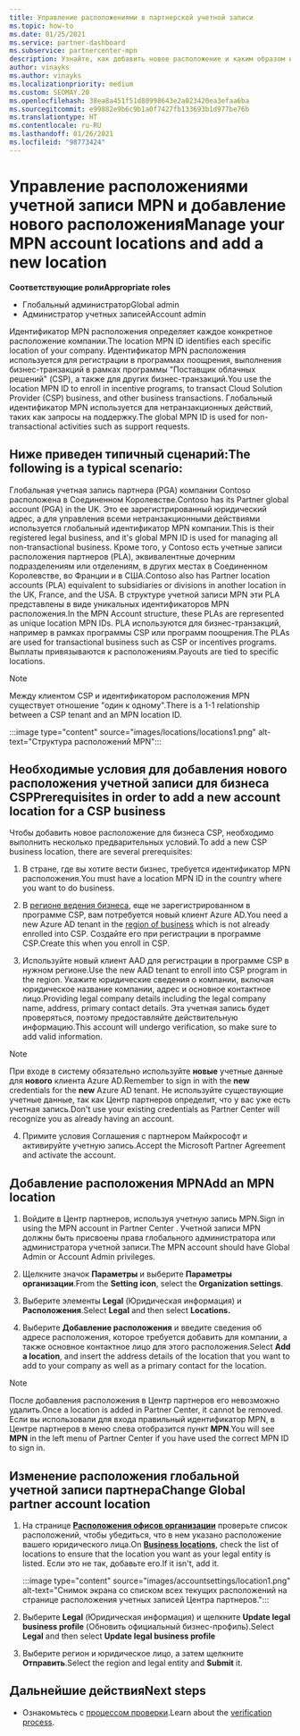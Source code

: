 ```yaml
---
title: Управление расположениями в партнерской учетной записи
ms.topic: how-to
ms.date: 01/25/2021
ms.service: partner-dashboard
ms.subservice: partnercenter-mpn
description: Узнайте, как добавить новое расположение и каким образом идентификатор расположения MPN используется в программах поощрений, бизнес-операциях CSP, подписках и других транзакциях.
author: vinayks
ms.author: vinayks
ms.localizationpriority: medium
ms.custom: SEOMAY.20
ms.openlocfilehash: 38ea8a451f51d80998643e2a023420ea3efaa6ba
ms.sourcegitcommit: e99882e9b6c9b1a0f7427fb133693b1d977be76b
ms.translationtype: HT
ms.contentlocale: ru-RU
ms.lasthandoff: 01/26/2021
ms.locfileid: "98773424"
---
```

# <a name="manage-your-mpn-account-locations-and-add-a-new-location"></a><span data-ttu-id="96b27-103">Управление расположениями учетной записи MPN и добавление нового расположения</span><span class="sxs-lookup"><span data-stu-id="96b27-103">Manage your MPN account locations and add a new location</span></span>


<span data-ttu-id="96b27-104">**Соответствующие роли**</span><span class="sxs-lookup"><span data-stu-id="96b27-104">**Appropriate roles**</span></span>

- <span data-ttu-id="96b27-105">Глобальный администратор</span><span class="sxs-lookup"><span data-stu-id="96b27-105">Global admin</span></span>
- <span data-ttu-id="96b27-106">Администратор учетных записей</span><span class="sxs-lookup"><span data-stu-id="96b27-106">Account admin</span></span>

<span data-ttu-id="96b27-107">Идентификатор MPN расположения определяет каждое конкретное расположение компании.</span><span class="sxs-lookup"><span data-stu-id="96b27-107">The location MPN ID identifies each specific location of your company.</span></span> <span data-ttu-id="96b27-108">Идентификатор MPN расположения используется для регистрации в программах поощрения, выполнения бизнес-транзакций в рамках программы "Поставщик облачных решений" (CSP), а также для других бизнес-транзакций.</span><span class="sxs-lookup"><span data-stu-id="96b27-108">You use the location MPN ID to enroll in incentive programs, to transact Cloud Solution Provider (CSP) business, and other business transactions.</span></span> <span data-ttu-id="96b27-109">Глобальный идентификатор MPN используется для нетранзакционных действий, таких как запросы на поддержку.</span><span class="sxs-lookup"><span data-stu-id="96b27-109">The global MPN ID is used for non-transactional activities such as support requests.</span></span>

## <a name="the-following-is-a-typical-scenario"></a><span data-ttu-id="96b27-110">Ниже приведен типичный сценарий:</span><span class="sxs-lookup"><span data-stu-id="96b27-110">The following is a typical scenario:</span></span>

<span data-ttu-id="96b27-111">Глобальная учетная запись партнера (PGA) компании Contoso расположена в Соединенном Королевстве.</span><span class="sxs-lookup"><span data-stu-id="96b27-111">Contoso has its Partner global account (PGA) in the UK.</span></span> <span data-ttu-id="96b27-112">Это ее зарегистрированный юридический адрес, а для управления всеми нетранзакционными действиями используется глобальный идентификатор MPN компании.</span><span class="sxs-lookup"><span data-stu-id="96b27-112">This is their registered legal business, and it's global MPN ID is used for managing all non-transactional business.</span></span> <span data-ttu-id="96b27-113">Кроме того, у Contoso есть учетные записи расположения партнеров (PLA), эквивалентные дочерним подразделениям или отделениям, в других местах в Соединенном Королевстве, во Франции и в США.</span><span class="sxs-lookup"><span data-stu-id="96b27-113">Contoso also has Partner location accounts (PLA) equivalent to subsidiaries or divisions in another location in the UK, France, and the USA.</span></span> <span data-ttu-id="96b27-114">В структуре учетной записи MPN эти PLA представлены в виде уникальных идентификаторов MPN расположения.</span><span class="sxs-lookup"><span data-stu-id="96b27-114">In the MPN Account structure, these PLAs are represented as unique location MPN IDs.</span></span> <span data-ttu-id="96b27-115">PLA используются для бизнес-транзакций, например в рамках программы CSP или программ поощрения.</span><span class="sxs-lookup"><span data-stu-id="96b27-115">The PLAs are used for transactional business such as CSP or incentives programs.</span></span> <span data-ttu-id="96b27-116">Выплаты привязываются к расположениям.</span><span class="sxs-lookup"><span data-stu-id="96b27-116">Payouts are tied to specific locations.</span></span> 

>[!NOTE]
><span data-ttu-id="96b27-117">Между клиентом CSP и идентификатором расположения MPN существует отношение "один к одному".</span><span class="sxs-lookup"><span data-stu-id="96b27-117">There is a 1-1 relationship between a CSP tenant and an MPN location ID.</span></span>

:::image type="content" source="images/locations/locations1.png" alt-text="Структура расположений MPN":::

## <a name="prerequisites-in-order-to-add-a-new-account-location-for-a-csp-business"></a><span data-ttu-id="96b27-119">Необходимые условия для добавления нового расположения учетной записи для бизнеса CSP</span><span class="sxs-lookup"><span data-stu-id="96b27-119">Prerequisites in order to add a new account location for a CSP business</span></span>

<span data-ttu-id="96b27-120">Чтобы добавить новое расположение для бизнеса CSP, необходимо выполнить несколько предварительных условий.</span><span class="sxs-lookup"><span data-stu-id="96b27-120">To add a new CSP business location, there are several prerequisites:</span></span>

1. <span data-ttu-id="96b27-121">В стране, где вы хотите вести бизнес, требуется идентификатор MPN расположения.</span><span class="sxs-lookup"><span data-stu-id="96b27-121">You must have a location MPN ID in the country where you want to do business.</span></span>

1. <span data-ttu-id="96b27-122">В [регионе ведения бизнеса](regional-authorization-overview.md), еще не зарегистрированном в программе CSP, вам потребуется новый клиент Azure AD.</span><span class="sxs-lookup"><span data-stu-id="96b27-122">You need a new Azure AD tenant in the [region of business](regional-authorization-overview.md) which is not already enrolled into CSP.</span></span> <span data-ttu-id="96b27-123">Создайте его при регистрации в программе CSP.</span><span class="sxs-lookup"><span data-stu-id="96b27-123">Create this when you enroll in CSP.</span></span>
 
3. <span data-ttu-id="96b27-124">Используйте новый клиент AAD для регистрации в программе CSP в нужном регионе.</span><span class="sxs-lookup"><span data-stu-id="96b27-124">Use the new AAD tenant to enroll into CSP program in the region.</span></span>
<span data-ttu-id="96b27-125">Укажите юридические сведения о компании, включая юридическое название компании, адрес и основное контактное лицо.</span><span class="sxs-lookup"><span data-stu-id="96b27-125">Providing legal company details including the legal company name, address, primary contact details.</span></span> <span data-ttu-id="96b27-126">Эта учетная запись будет проверяться, поэтому предоставляйте действительную информацию.</span><span class="sxs-lookup"><span data-stu-id="96b27-126">This account will undergo verification, so make sure to add valid information.</span></span>

>[!NOTE] 
 ><span data-ttu-id="96b27-127">При входе в систему обязательно используйте **новые** учетные данные для **нового** клиента Azure AD.</span><span class="sxs-lookup"><span data-stu-id="96b27-127">Remember to sign in with the **new** credentials for the **new** Azure AD tenant.</span></span> <span data-ttu-id="96b27-128">Не используйте существующие учетные данные, так как Центр партнеров определит, что у вас уже есть учетная запись.</span><span class="sxs-lookup"><span data-stu-id="96b27-128">Don't use your existing credentials as Partner Center will recognize you as already having an account.</span></span>

4. <span data-ttu-id="96b27-129">Примите условия Соглашения с партнером Майкрософт и активируйте учетную запись.</span><span class="sxs-lookup"><span data-stu-id="96b27-129">Accept the Microsoft Partner Agreement and activate the account.</span></span>

## <a name="add-an-mpn-location"></a><span data-ttu-id="96b27-130">Добавление расположения MPN</span><span class="sxs-lookup"><span data-stu-id="96b27-130">Add an MPN location</span></span>

1. <span data-ttu-id="96b27-131">Войдите в Центр партнеров, используя учетную запись MPN.</span><span class="sxs-lookup"><span data-stu-id="96b27-131">Sign in using the MPN account in Partner Center .</span></span> <span data-ttu-id="96b27-132">Учетной записи MPN должны быть присвоены права глобального администратора или администратора учетной записи.</span><span class="sxs-lookup"><span data-stu-id="96b27-132">The MPN account should have Global Admin or Account Admin privileges.</span></span> 

1. <span data-ttu-id="96b27-133">Щелкните значок **Параметры** и выберите **Параметры организации**.</span><span class="sxs-lookup"><span data-stu-id="96b27-133">From the **Setting icon**, select the **Organization settings**.</span></span>

2. <span data-ttu-id="96b27-134">Выберите элементы **Legal** (Юридическая информация) и **Расположения**.</span><span class="sxs-lookup"><span data-stu-id="96b27-134">Select **Legal** and then select **Locations.**</span></span>

3. <span data-ttu-id="96b27-135">Выберите **Добавление расположения** и введите сведения об адресе расположения, которое требуется добавить для компании, а также основное контактное лицо для этого расположения.</span><span class="sxs-lookup"><span data-stu-id="96b27-135">Select **Add a location**, and insert the address details of the location that you want to add to your company as well as a primary contact for the location.</span></span>

> [!NOTE]
> <span data-ttu-id="96b27-136">После добавления расположения в Центр партнеров его невозможно удалить.</span><span class="sxs-lookup"><span data-stu-id="96b27-136">Once a location is added in Partner Center, it cannot be removed.</span></span> <span data-ttu-id="96b27-137">Если вы использовали для входа правильный идентификатор MPN, в Центре партнеров в меню слева отобразится пункт **MPN**.</span><span class="sxs-lookup"><span data-stu-id="96b27-137">You will see **MPN** in the left menu of Partner Center if you have used the correct MPN ID to sign in.</span></span>

## <a name="change-global-partner-account-location"></a><span data-ttu-id="96b27-138">Изменение расположения глобальной учетной записи партнера</span><span class="sxs-lookup"><span data-stu-id="96b27-138">Change Global partner account location</span></span>

1. <span data-ttu-id="96b27-139">На странице **[Расположения офисов организации](https://partner.microsoft.com/dashboard/account/v3/organization/legalinfo#mpn)** проверьте список расположений, чтобы убедиться, что в нем указано расположение вашего юридического лица.</span><span class="sxs-lookup"><span data-stu-id="96b27-139">On **[Business locations](https://partner.microsoft.com/dashboard/account/v3/organization/legalinfo#mpn)**, check the list of locations to ensure that the location you want as your legal entity is listed.</span></span> <span data-ttu-id="96b27-140">Если это не так, добавьте его.</span><span class="sxs-lookup"><span data-stu-id="96b27-140">If it isn't, add it.</span></span>

   :::image type="content" source="images/accountsettings/location1.png" alt-text="Снимок экрана со списком всех текущих расположений на странице расположения учетных записей Центра партнеров.":::

2. <span data-ttu-id="96b27-142">Выберите **Legal** (Юридическая информация) и щелкните **Update legal business profile** (Обновить официальный бизнес-профиль).</span><span class="sxs-lookup"><span data-stu-id="96b27-142">Select **Legal** and then select **Update legal business profile**</span></span>
  
3. <span data-ttu-id="96b27-143">Выберите регион и юридическое лицо, а затем щелкните **Отправить**.</span><span class="sxs-lookup"><span data-stu-id="96b27-143">Select the region and legal entity and **Submit** it.</span></span>

  
## <a name="next-steps"></a><span data-ttu-id="96b27-144">Дальнейшие действия</span><span class="sxs-lookup"><span data-stu-id="96b27-144">Next steps</span></span>

- <span data-ttu-id="96b27-145">Ознакомьтесь с [процессом проверки](verification-responses.md).</span><span class="sxs-lookup"><span data-stu-id="96b27-145">Learn about the [verification process](verification-responses.md).</span></span>
